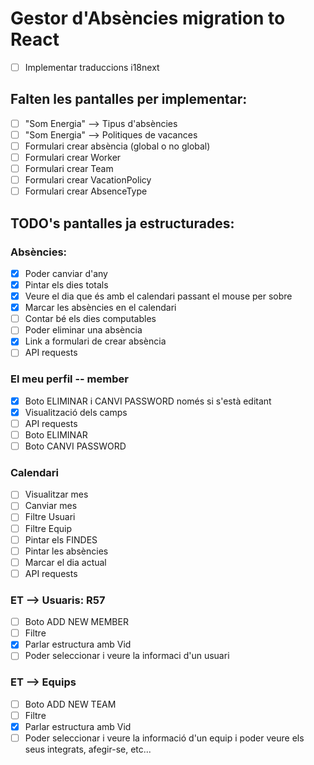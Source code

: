 # Gestor d'Absències migration to React

- [ ] Implementar traduccions i18next

## Falten les pantalles per implementar:
- [ ] "Som Energia" --> Tipus d'absències
- [ ] "Som Energia" --> Politiques de vacances
- [ ] Formulari crear absència (global o no global)
- [ ] Formulari crear Worker
- [ ] Formulari crear Team
- [ ] Formulari crear VacationPolicy
- [ ] Formulari crear AbsenceType

## TODO's pantalles ja estructurades:
### Absències:
- [x] Poder canviar d'any
- [x] Pintar els dies totals
- [x] Veure el dia que és amb el calendari passant el mouse per sobre
- [x] Marcar les absències en el calendari
- [ ] Contar bé els dies computables
- [ ] Poder eliminar una absència
- [x] Link a formulari de crear absència
- [ ] API requests
### El meu perfil -- member
- [x] Boto ELIMINAR i CANVI PASSWORD només si s'està editant
- [x] Visualització dels camps
- [ ] API requests
- [ ] Boto ELIMINAR
- [ ] Boto CANVI PASSWORD
### Calendari
- [ ] Visualitzar mes
- [ ] Canviar mes
- [ ] Filtre Usuari
- [ ] Filtre Equip
- [ ] Pintar els FINDES
- [ ] Pintar les absències
- [ ] Marcar el dia actual
- [ ] API requests
### ET --> Usuaris: R57
- [ ] Boto ADD NEW MEMBER
- [ ] Filtre
- [x] Parlar estructura amb Vid
- [ ] Poder seleccionar i veure la informaci d'un usuari
### ET --> Equips
- [ ] Boto ADD NEW TEAM
- [ ] Filtre
- [x] Parlar estructura amb Vid
- [ ] Poder seleccionar i veure la informació d'un equip i poder veure els seus integrats, afegir-se, etc...
